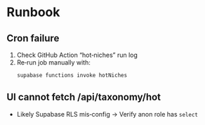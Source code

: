 # Runbook

## Cron failure

1. Check GitHub Action “hot‑niches” run log
2. Re‑run job manually with:
   ```bash
   supabase functions invoke hotNiches
   ```

## UI cannot fetch /api/taxonomy/hot

* Likely Supabase RLS mis‑config → Verify anon role has `select`
